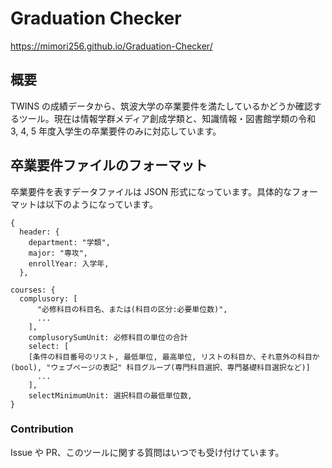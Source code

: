 # Graduation Checker

https://mimori256.github.io/Graduation-Checker/

## 概要

TWINS の成績データから、筑波大学の卒業要件を満たしているかどうか確認するツール。現在は情報学群メディア創成学類と、知識情報・図書館学類の令和 3, 4, 5 年度入学生の卒業要件のみに対応しています。

## 卒業要件ファイルのフォーマット

卒業要件を表すデータファイルは JSON 形式になっています。具体的なフォーマットは以下のようになっています。

```
{
  header: {
    department: "学類",
    major: "専攻",
    enrollYear: 入学年,
  },

courses: {
  complusory: [
      "必修科目の科目名、または(科目の区分:必要単位数)",
      ...
    ],
    complusorySumUnit: 必修科目の単位の合計
    select: [
    [条件の科目番号のリスト, 最低単位, 最高単位, リストの科目か、それ意外の科目か(bool), "ウェブページの表記" 科目グループ(専門科目選択、専門基礎科目選択など)]
      ...
    ],
    selectMinimumUnit: 選択科目の最低単位数,
}

```

### Contribution

Issue や PR、このツールに関する質問はいつでも受け付けています。
